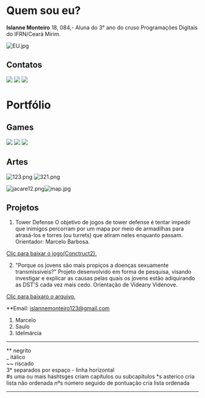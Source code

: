 
# Quem sou eu?
   **Islanne Monteiro**
18, 084,- Aluna do 3° ano do cruso Programações Digitais do IFRN/Ceará Mirim.

![EU.jpg](EU.jpg)

   
## Contatos
 
[![](face12.png)](https://www.facebook.com/islanne.monteiro) [![](iss.png)](https://www.instagram.com/islannemont/)
[![](iconess.png)](https://www.facebook.com/islanne.monteiro)

# Portfólio

## Games

[![](domi2.png)](https://joozi.github.io/Domination/)
[![](rais1.png)](https://rafaelapaivva.github.io/Rais/index)
[![](random.png)](https://jadsamiamedeiros.github.io/randomquiz/)

## Artes

![123.png](123.png) ![321.png](321.png)

![jacare12.png](jacare12.png)![map.jpg](map.jpg)


## Projetos

1. Tower Defense
O objetivo de jogos de tower defense é tentar impedir que inimigos percorram por um mapa por meio de armadilhas para atrasá-los e torres (ou turrets) que atiram neles enquanto passam. 
Orientador: Marcelo Barbosa.

[Clic para baixar o jogo(Conctruct2).](tower.capx)

2. "Porque os jovens são mais propiços a doenças sexuamente transmissiveis?"
Projeto desenvolvido em forma de pesquisa, visando investigar e explicar as causas pelas quais os jovens estão adiquirando as DST'S cada vez mais cedo. 
Orientação de Videany Videnove.

[Clic para baixaro o arquivo.](Projetobiologia.docx)

**Email: islannemonteiro123@gmail.com

1. Marcelo
2. Saulo
3. Idelmárcia
* * *

** negrito  
_ itálico  
~~ riscado  
3* separados por espaço - linha horizontal  
#s uma ou mais hashtsges criam capítulos ou subcapítulos
*s asterico cria lista não ordenada
nºs número seguido de pontuação cria lista ordenada

* * *
